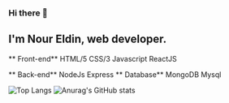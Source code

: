 ### Hi there 👋

## I'm Nour Eldin, web developer.

** Front-end**
    HTML/5
    CSS/3
    Javascript
    ReactJS
  
** Back-end**
    NodeJs
    Express
** Database**
    MongoDB
    Mysql

![Top Langs](https://github-readme-stats.vercel.app/api/top-langs/?username=Nourtaha13&theme=compact)
![Anurag's GitHub stats](https://github-readme-stats.vercel.app/api?username=Nourtaha13&show_icons=true&theme=locale)


